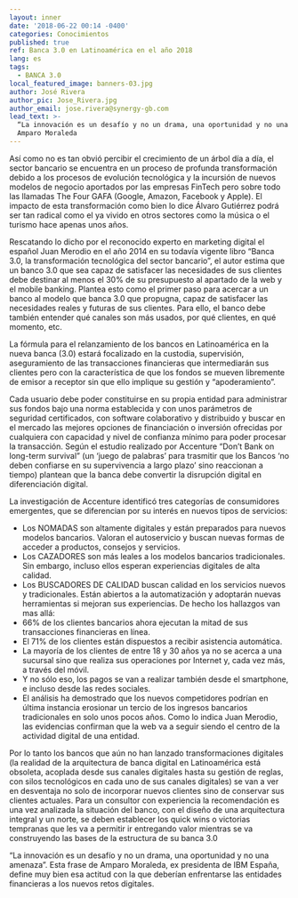 ```yaml
---
layout: inner
date: '2018-06-22 00:14 -0400'
categories: Conocimientos
published: true
ref: Banca 3.0 en Latinoamérica en el año 2018
lang: es
tags:
  - BANCA 3.0
local_featured_image: banners-03.jpg
author: José Rivera
author_pic: Jose_Rivera.jpg
author_email: jose.rivera@synergy-gb.com
lead_text: >-
  “La innovación es un desafío y no un drama, una oportunidad y no una amenaza”.
  Amparo Moraleda
---
```



Así como no es tan obvió percibir el crecimiento de un árbol día a día, el sector bancario se encuentra en un proceso de profunda transformación debido a los procesos de evolución tecnológica y la incursión de nuevos modelos de negocio aportados por las empresas FinTech pero sobre todo las llamadas The Four GAFA (Google, Amazon, Facebook y Apple). El impacto de esta transformación como bien lo dice Álvaro Gutiérrez podrá ser tan radical como el ya vivido en otros sectores como la música o el turismo hace apenas unos años.

Rescatando lo dicho por el reconocido experto en marketing digital el español Juan Merodio en el año 2014 en su todavía vigente libro “Banca 3.0, la transformación tecnológica del sector bancario”, el autor estima que un banco 3.0 que sea capaz de satisfacer las necesidades de sus clientes debe destinar al menos el 30% de su presupuesto al apartado de la web y el mobile banking. Plantea esto como el primer paso para acercar a un banco al modelo que banca 3.0 que propugna, capaz de satisfacer las necesidades reales y futuras de sus clientes. Para ello, el banco debe también entender qué canales son más usados, por qué clientes, en qué momento, etc.

La fórmula para el relanzamiento de los bancos en Latinoamérica en la nueva banca (3.0) estará focalizado en la custodia, supervisión, aseguramiento de las transacciones financieras que intermediarán sus clientes pero con la característica de que los fondos se mueven libremente de emisor a receptor sin que ello implique su gestión y “apoderamiento”.

Cada usuario debe poder constituirse en su propia entidad para administrar sus fondos bajo una norma establecida y con unos parámetros de seguridad certificados, con software colaborativo y distribuido y buscar en el mercado las mejores opciones de financiación o inversión ofrecidas por cualquiera con capacidad y nivel de confianza mínimo para poder procesar la transacción.
Según el estudio realizado por Accenture “Don’t Bank on long-term survival” (un ‘juego de palabras’ para trasmitir que los Bancos ‘no deben confiarse en su supervivencia a largo plazo’ sino reaccionan a tiempo) plantean que la banca debe convertir la disrupción digital en diferenciación digital.

La investigación de Accenture identificó tres categorías de consumidores emergentes, que se diferencian por su interés en nuevos tipos de servicios:

* Los NOMADAS son altamente digitales y están preparados para nuevos modelos bancarios. Valoran el autoservicio y buscan nuevas formas de acceder a productos, consejos y servicios.
* Los CAZADORES son más leales a los modelos bancarios tradicionales. Sin embargo, incluso ellos esperan experiencias digitales de alta calidad.
* Los BUSCADORES DE CALIDAD buscan calidad en los servicios nuevos y tradicionales. Están abiertos a la automatización y adoptarán nuevas herramientas si mejoran sus experiencias.
De hecho los hallazgos van mas allá:
* 66% de los clientes bancarios ahora ejecutan la mitad de sus transacciones financieras en línea.
* El 71% de los clientes están dispuestos a recibir asistencia automática.
* La mayoría de los clientes de entre 18 y 30 años ya no se acerca a una sucursal sino que realiza sus operaciones por Internet y, cada vez más, a través del móvil.
* Y no sólo eso, los pagos se van a realizar también desde el smartphone, e incluso desde las redes sociales.
* El análisis ha demostrado que los nuevos competidores podrían en última instancia erosionar un tercio de los ingresos bancarios tradicionales en solo unos pocos años.
Como lo indica Juan Merodio, las evidencias confirman que la web va a seguir siendo el centro de la actividad digital de una entidad.

Por lo tanto los bancos que aún no han lanzado transformaciones digitales (la realidad de la arquitectura de banca digital en Latinoamérica está obsoleta, acoplada desde sus canales digitales hasta su gestión de reglas, con silos tecnológicos en cada uno de sus canales digitales) se van a ver en desventaja no solo de incorporar nuevos clientes sino de conservar sus clientes actuales.
Para un consultor con experiencia la recomendación es una vez analizada la situación del banco, con el diseño de una arquitectura integral y un norte, se deben establecer los quick wins o victorias tempranas que les va a permitir ir entregando valor mientras se va construyendo las bases de la estructura de su banca 3.0

“La innovación es un desafío y no un drama, una oportunidad y no una amenaza”. Esta frase de Amparo Moraleda, ex presidenta de IBM España, define muy bien esa actitud con la que deberían enfrentarse las entidades financieras a los nuevos retos digitales.
